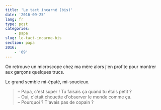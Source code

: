 ```yaml
---
title: 'Le tact incarné (bis)'
date: '2016-09-25'
lang: fr
type: post
categories:
    - papa
slug: le-tact-incarne-bis
section: papa
2016:
    - '09'
---
```


On retrouve un microscope chez ma mère alors j'en profite pour montrer aux garçons quelques trucs.

<!-- more -->

Le grand semble mi-épaté, mi-soucieux.

> – Papa, c'est super ! Tu faisais ça quand tu étais petit ?  
> – Oui, c'était chouette d'observer le monde comme ça.  
> – Pourquoi ? T'avais pas de copain ?